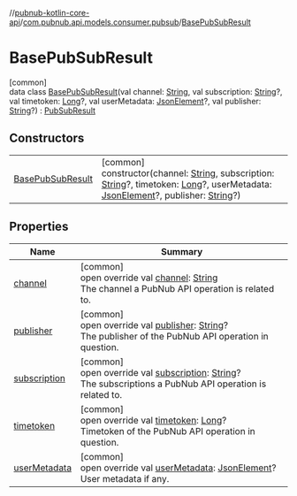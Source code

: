//[pubnub-kotlin-core-api](../../../index.md)/[com.pubnub.api.models.consumer.pubsub](../index.md)/[BasePubSubResult](index.md)

# BasePubSubResult

[common]\
data class [BasePubSubResult](index.md)(val channel: [String](https://kotlinlang.org/api/core/kotlin-stdlib/kotlin/-string/index.html), val subscription: [String](https://kotlinlang.org/api/core/kotlin-stdlib/kotlin/-string/index.html)?, val timetoken: [Long](https://kotlinlang.org/api/core/kotlin-stdlib/kotlin/-long/index.html)?, val userMetadata: [JsonElement](../../com.pubnub.api/-json-element/index.md)?, val publisher: [String](https://kotlinlang.org/api/core/kotlin-stdlib/kotlin/-string/index.html)?) : [PubSubResult](../-pub-sub-result/index.md)

## Constructors

| | |
|---|---|
| [BasePubSubResult](-base-pub-sub-result.md) | [common]<br>constructor(channel: [String](https://kotlinlang.org/api/core/kotlin-stdlib/kotlin/-string/index.html), subscription: [String](https://kotlinlang.org/api/core/kotlin-stdlib/kotlin/-string/index.html)?, timetoken: [Long](https://kotlinlang.org/api/core/kotlin-stdlib/kotlin/-long/index.html)?, userMetadata: [JsonElement](../../com.pubnub.api/-json-element/index.md)?, publisher: [String](https://kotlinlang.org/api/core/kotlin-stdlib/kotlin/-string/index.html)?) |

## Properties

| Name | Summary |
|---|---|
| [channel](channel.md) | [common]<br>open override val [channel](channel.md): [String](https://kotlinlang.org/api/core/kotlin-stdlib/kotlin/-string/index.html)<br>The channel a PubNub API operation is related to. |
| [publisher](publisher.md) | [common]<br>open override val [publisher](publisher.md): [String](https://kotlinlang.org/api/core/kotlin-stdlib/kotlin/-string/index.html)?<br>The publisher of the PubNub API operation in question. |
| [subscription](subscription.md) | [common]<br>open override val [subscription](subscription.md): [String](https://kotlinlang.org/api/core/kotlin-stdlib/kotlin/-string/index.html)?<br>The subscriptions a PubNub API operation is related to. |
| [timetoken](timetoken.md) | [common]<br>open override val [timetoken](timetoken.md): [Long](https://kotlinlang.org/api/core/kotlin-stdlib/kotlin/-long/index.html)?<br>Timetoken of the PubNub API operation in question. |
| [userMetadata](user-metadata.md) | [common]<br>open override val [userMetadata](user-metadata.md): [JsonElement](../../com.pubnub.api/-json-element/index.md)?<br>User metadata if any. |
